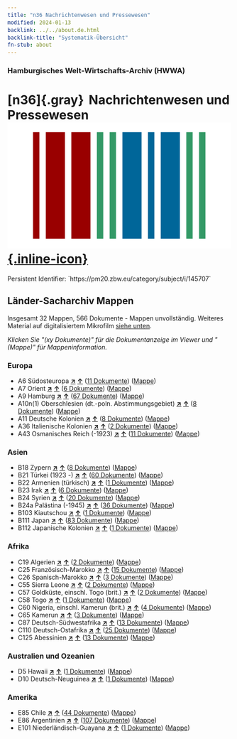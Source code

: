 ```yaml
---
title: "n36 Nachrichtenwesen und Pressewesen"
modified: 2024-01-13
backlink: ../../about.de.html
backlink-title: "Systematik-Übersicht"
fn-stub: about
---
```


### Hamburgisches Welt-Wirtschafts-Archiv (HWWA)

# [n36]{.gray}&#8201; Nachrichtenwesen und Pressewesen &#160; [![Wikidata](/images/Wikidata-logo.svg "Wikidata"){.inline-icon}](http://www.wikidata.org/entity/Q99428088)

<div class="hint">Persistent Identifier: `https://pm20.zbw.eu/category/subject/i/145707`</div>







## Länder-Sacharchiv Mappen






Insgesamt 32 Mappen, 566 Dokumente - Mappen unvollständig. Weiteres Material auf digitalisiertem Mikrofilm [siehe unten](#filmsections).

_Klicken Sie "(xy Dokumente)" für die Dokumentanzeige im Viewer und "(Mappe)" für Mappeninformation._




### Europa

- A6 Südosteuropa [**&nearr;**](../../../geo/i/140900/about.de.html "Südosteuropa (alle Mappen)") [**&uarr;**](../../../geo/about.de.html#A6 "Ländersystematik") (<a href="https://pm20.zbw.eu/iiifview/folder/sh/140900,145707" title="über: Südosteuropa : Nachrichtenwesen und Pressewesen" target="_blank">11 Dokumente</a>) ([Mappe](../../../../folder/sh/1409xx/140900/1457xx/145707/about.de.html))
- A7 Orient [**&nearr;**](../../../geo/i/140902/about.de.html "Orient (alle Mappen)") [**&uarr;**](../../../geo/about.de.html#A7 "Ländersystematik") (<a href="https://pm20.zbw.eu/iiifview/folder/sh/140902,145707" title="über: Orient : Nachrichtenwesen und Pressewesen" target="_blank">6 Dokumente</a>) ([Mappe](../../../../folder/sh/1409xx/140902/1457xx/145707/about.de.html))
- A9 Hamburg [**&nearr;**](../../../geo/i/140905/about.de.html "Hamburg (alle Mappen)") [**&uarr;**](../../../geo/about.de.html#A9 "Ländersystematik") (<a href="https://pm20.zbw.eu/iiifview/folder/sh/140905,145707" title="über: Hamburg : Nachrichtenwesen und Pressewesen" target="_blank">67 Dokumente</a>) ([Mappe](../../../../folder/sh/1409xx/140905/1457xx/145707/about.de.html))
- A10n(1) Oberschlesien (dt.-poln. Abstimmungsgebiet) [**&nearr;**](../../../geo/i/140948/about.de.html "Oberschlesien (dt.-poln. Abstimmungsgebiet) (alle Mappen)") [**&uarr;**](../../../geo/about.de.html#A10n(1) "Ländersystematik") (<a href="https://pm20.zbw.eu/iiifview/folder/sh/140948,145707" title="über: Oberschlesien (dt.-poln. Abstimmungsgebiet) : Nachrichtenwesen und Pressewesen" target="_blank">8 Dokumente</a>) ([Mappe](../../../../folder/sh/1409xx/140948/1457xx/145707/about.de.html))
- A11 Deutsche Kolonien [**&nearr;**](../../../geo/i/140960/about.de.html "Deutsche Kolonien (alle Mappen)") [**&uarr;**](../../../geo/about.de.html#A11 "Ländersystematik") (<a href="https://pm20.zbw.eu/iiifview/folder/sh/140960,145707" title="über: Deutsche Kolonien : Nachrichtenwesen und Pressewesen" target="_blank">8 Dokumente</a>) ([Mappe](../../../../folder/sh/1409xx/140960/1457xx/145707/about.de.html))
- A36 Italienische Kolonien [**&nearr;**](../../../geo/i/141012/about.de.html "Italienische Kolonien (alle Mappen)") [**&uarr;**](../../../geo/about.de.html#A36 "Ländersystematik") (<a href="https://pm20.zbw.eu/iiifview/folder/sh/141012,145707" title="über: Italienische Kolonien : Nachrichtenwesen und Pressewesen" target="_blank">2 Dokumente</a>) ([Mappe](../../../../folder/sh/1410xx/141012/1457xx/145707/about.de.html))
- A43 Osmanisches Reich (-1923) [**&nearr;**](../../../geo/i/141034/about.de.html "Osmanisches Reich (-1923) (alle Mappen)") [**&uarr;**](../../../geo/about.de.html#A43 "Ländersystematik") (<a href="https://pm20.zbw.eu/iiifview/folder/sh/141034,145707" title="über: Osmanisches Reich (-1923) : Nachrichtenwesen und Pressewesen" target="_blank">11 Dokumente</a>) ([Mappe](../../../../folder/sh/1410xx/141034/1457xx/145707/about.de.html))

### Asien

- B18 Zypern [**&nearr;**](../../../geo/i/141079/about.de.html "Zypern (alle Mappen)") [**&uarr;**](../../../geo/about.de.html#B18 "Ländersystematik") (<a href="https://pm20.zbw.eu/iiifview/folder/sh/141079,145707" title="über: Zypern : Nachrichtenwesen und Pressewesen" target="_blank">8 Dokumente</a>) ([Mappe](../../../../folder/sh/1410xx/141079/1457xx/145707/about.de.html))
- B21 Türkei (1923 -) [**&nearr;**](../../../geo/i/141111/about.de.html "Türkei (1923 -) (alle Mappen)") [**&uarr;**](../../../geo/about.de.html#B21 "Ländersystematik") (<a href="https://pm20.zbw.eu/iiifview/folder/sh/141111,145707" title="über: Türkei (1923 -) : Nachrichtenwesen und Pressewesen" target="_blank">60 Dokumente</a>) ([Mappe](../../../../folder/sh/1411xx/141111/1457xx/145707/about.de.html))
- B22 Armenien (türkisch) [**&nearr;**](../../../geo/i/141112/about.de.html "Armenien (türkisch) (alle Mappen)") [**&uarr;**](../../../geo/about.de.html#B22 "Ländersystematik") (<a href="https://pm20.zbw.eu/iiifview/folder/sh/141112,145707" title="über: Armenien (türkisch) : Nachrichtenwesen und Pressewesen" target="_blank">1 Dokumente</a>) ([Mappe](../../../../folder/sh/1411xx/141112/1457xx/145707/about.de.html))
- B23 Irak [**&nearr;**](../../../geo/i/141113/about.de.html "Irak (alle Mappen)") [**&uarr;**](../../../geo/about.de.html#B23 "Ländersystematik") (<a href="https://pm20.zbw.eu/iiifview/folder/sh/141113,145707" title="über: Irak : Nachrichtenwesen und Pressewesen" target="_blank">6 Dokumente</a>) ([Mappe](../../../../folder/sh/1411xx/141113/1457xx/145707/about.de.html))
- B24 Syrien [**&nearr;**](../../../geo/i/141114/about.de.html "Syrien (alle Mappen)") [**&uarr;**](../../../geo/about.de.html#B24 "Ländersystematik") (<a href="https://pm20.zbw.eu/iiifview/folder/sh/141114,145707" title="über: Syrien : Nachrichtenwesen und Pressewesen" target="_blank">20 Dokumente</a>) ([Mappe](../../../../folder/sh/1411xx/141114/1457xx/145707/about.de.html))
- B24a Palästina (-1945) [**&nearr;**](../../../geo/i/141115/about.de.html "Palästina (-1945) (alle Mappen)") [**&uarr;**](../../../geo/about.de.html#B24a "Ländersystematik") (<a href="https://pm20.zbw.eu/iiifview/folder/sh/141115,145707" title="über: Palästina (-1945) : Nachrichtenwesen und Pressewesen" target="_blank">36 Dokumente</a>) ([Mappe](../../../../folder/sh/1411xx/141115/1457xx/145707/about.de.html))
- B103 Kiautschou [**&nearr;**](../../../geo/i/126163/about.de.html "Kiautschou (alle Mappen)") [**&uarr;**](../../../geo/about.de.html#B103 "Ländersystematik") (<a href="https://pm20.zbw.eu/iiifview/folder/sh/126163,145707" title="über: Kiautschou : Nachrichtenwesen und Pressewesen" target="_blank">1 Dokumente</a>) ([Mappe](../../../../folder/sh/1261xx/126163/1457xx/145707/about.de.html))
- B111 Japan [**&nearr;**](../../../geo/i/141272/about.de.html "Japan (alle Mappen)") [**&uarr;**](../../../geo/about.de.html#B111 "Ländersystematik") (<a href="https://pm20.zbw.eu/iiifview/folder/sh/141272,145707" title="über: Japan : Nachrichtenwesen und Pressewesen" target="_blank">83 Dokumente</a>) ([Mappe](../../../../folder/sh/1412xx/141272/1457xx/145707/about.de.html))
- B112 Japanische Kolonien [**&nearr;**](../../../geo/i/141273/about.de.html "Japanische Kolonien (alle Mappen)") [**&uarr;**](../../../geo/about.de.html#B112 "Ländersystematik") (<a href="https://pm20.zbw.eu/iiifview/folder/sh/141273,145707" title="über: Japanische Kolonien : Nachrichtenwesen und Pressewesen" target="_blank">1 Dokumente</a>) ([Mappe](../../../../folder/sh/1412xx/141273/1457xx/145707/about.de.html))

### Afrika

- C19 Algerien [**&nearr;**](../../../geo/i/141354/about.de.html "Algerien (alle Mappen)") [**&uarr;**](../../../geo/about.de.html#C19 "Ländersystematik") (<a href="https://pm20.zbw.eu/iiifview/folder/sh/141354,145707" title="über: Algerien : Nachrichtenwesen und Pressewesen" target="_blank">2 Dokumente</a>) ([Mappe](../../../../folder/sh/1413xx/141354/1457xx/145707/about.de.html))
- C25 Französisch-Marokko [**&nearr;**](../../../geo/i/141358/about.de.html "Französisch-Marokko (alle Mappen)") [**&uarr;**](../../../geo/about.de.html#C25 "Ländersystematik") (<a href="https://pm20.zbw.eu/iiifview/folder/sh/141358,145707" title="über: Französisch-Marokko : Nachrichtenwesen und Pressewesen" target="_blank">15 Dokumente</a>) ([Mappe](../../../../folder/sh/1413xx/141358/1457xx/145707/about.de.html))
- C26 Spanisch-Marokko [**&nearr;**](../../../geo/i/141359/about.de.html "Spanisch-Marokko (alle Mappen)") [**&uarr;**](../../../geo/about.de.html#C26 "Ländersystematik") (<a href="https://pm20.zbw.eu/iiifview/folder/sh/141359,145707" title="über: Spanisch-Marokko : Nachrichtenwesen und Pressewesen" target="_blank">3 Dokumente</a>) ([Mappe](../../../../folder/sh/1413xx/141359/1457xx/145707/about.de.html))
- C55 Sierra Leone [**&nearr;**](../../../geo/i/141404/about.de.html "Sierra Leone (alle Mappen)") [**&uarr;**](../../../geo/about.de.html#C55 "Ländersystematik") (<a href="https://pm20.zbw.eu/iiifview/folder/sh/141404,145707" title="über: Sierra Leone : Nachrichtenwesen und Pressewesen" target="_blank">2 Dokumente</a>) ([Mappe](../../../../folder/sh/1414xx/141404/1457xx/145707/about.de.html))
- C57 Goldküste, einschl. Togo (brit.) [**&nearr;**](../../../geo/i/141406/about.de.html "Goldküste, einschl. Togo (brit.) (alle Mappen)") [**&uarr;**](../../../geo/about.de.html#C57 "Ländersystematik") (<a href="https://pm20.zbw.eu/iiifview/folder/sh/141406,145707" title="über: Goldküste, einschl. Togo (brit.) : Nachrichtenwesen und Pressewesen" target="_blank">2 Dokumente</a>) ([Mappe](../../../../folder/sh/1414xx/141406/1457xx/145707/about.de.html))
- C58 Togo [**&nearr;**](../../../geo/i/141408/about.de.html "Togo (alle Mappen)") [**&uarr;**](../../../geo/about.de.html#C58 "Ländersystematik") (<a href="https://pm20.zbw.eu/iiifview/folder/sh/141408,145707" title="über: Togo : Nachrichtenwesen und Pressewesen" target="_blank">1 Dokumente</a>) ([Mappe](../../../../folder/sh/1414xx/141408/1457xx/145707/about.de.html))
- C60 Nigeria, einschl. Kamerun (brit.) [**&nearr;**](../../../geo/i/141409/about.de.html "Nigeria, einschl. Kamerun (brit.) (alle Mappen)") [**&uarr;**](../../../geo/about.de.html#C60 "Ländersystematik") (<a href="https://pm20.zbw.eu/iiifview/folder/sh/141409,145707" title="über: Nigeria, einschl. Kamerun (brit.) : Nachrichtenwesen und Pressewesen" target="_blank">4 Dokumente</a>) ([Mappe](../../../../folder/sh/1414xx/141409/1457xx/145707/about.de.html))
- C65 Kamerun [**&nearr;**](../../../geo/i/141410/about.de.html "Kamerun (alle Mappen)") [**&uarr;**](../../../geo/about.de.html#C65 "Ländersystematik") (<a href="https://pm20.zbw.eu/iiifview/folder/sh/141410,145707" title="über: Kamerun : Nachrichtenwesen und Pressewesen" target="_blank">3 Dokumente</a>) ([Mappe](../../../../folder/sh/1414xx/141410/1457xx/145707/about.de.html))
- C87 Deutsch-Südwestafrika [**&nearr;**](../../../geo/i/141450/about.de.html "Deutsch-Südwestafrika (alle Mappen)") [**&uarr;**](../../../geo/about.de.html#C87 "Ländersystematik") (<a href="https://pm20.zbw.eu/iiifview/folder/sh/141450,145707" title="über: Deutsch-Südwestafrika : Nachrichtenwesen und Pressewesen" target="_blank">13 Dokumente</a>) ([Mappe](../../../../folder/sh/1414xx/141450/1457xx/145707/about.de.html))
- C110 Deutsch-Ostafrika [**&nearr;**](../../../geo/i/141471/about.de.html "Deutsch-Ostafrika (alle Mappen)") [**&uarr;**](../../../geo/about.de.html#C110 "Ländersystematik") (<a href="https://pm20.zbw.eu/iiifview/folder/sh/141471,145707" title="über: Deutsch-Ostafrika : Nachrichtenwesen und Pressewesen" target="_blank">25 Dokumente</a>) ([Mappe](../../../../folder/sh/1414xx/141471/1457xx/145707/about.de.html))
- C125 Abessinien [**&nearr;**](../../../geo/i/141482/about.de.html "Abessinien (alle Mappen)") [**&uarr;**](../../../geo/about.de.html#C125 "Ländersystematik") (<a href="https://pm20.zbw.eu/iiifview/folder/sh/141482,145707" title="über: Abessinien : Nachrichtenwesen und Pressewesen" target="_blank">13 Dokumente</a>) ([Mappe](../../../../folder/sh/1414xx/141482/1457xx/145707/about.de.html))

### Australien und Ozeanien

- D5 Hawaii [**&nearr;**](../../../geo/i/141595/about.de.html "Hawaii (alle Mappen)") [**&uarr;**](../../../geo/about.de.html#D5 "Ländersystematik") (<a href="https://pm20.zbw.eu/iiifview/folder/sh/141595,145707" title="über: Hawaii : Nachrichtenwesen und Pressewesen" target="_blank">1 Dokumente</a>) ([Mappe](../../../../folder/sh/1415xx/141595/1457xx/145707/about.de.html))
- D10 Deutsch-Neuguinea [**&nearr;**](../../../geo/i/141601/about.de.html "Deutsch-Neuguinea (alle Mappen)") [**&uarr;**](../../../geo/about.de.html#D10 "Ländersystematik") (<a href="https://pm20.zbw.eu/iiifview/folder/sh/141601,145707" title="über: Deutsch-Neuguinea : Nachrichtenwesen und Pressewesen" target="_blank">1 Dokumente</a>) ([Mappe](../../../../folder/sh/1416xx/141601/1457xx/145707/about.de.html))

### Amerika

- E85 Chile [**&nearr;**](../../../geo/i/141691/about.de.html "Chile (alle Mappen)") [**&uarr;**](../../../geo/about.de.html#E85 "Ländersystematik") (<a href="https://pm20.zbw.eu/iiifview/folder/sh/141691,145707" title="über: Chile : Nachrichtenwesen und Pressewesen" target="_blank">44 Dokumente</a>) ([Mappe](../../../../folder/sh/1416xx/141691/1457xx/145707/about.de.html))
- E86 Argentinien [**&nearr;**](../../../geo/i/141692/about.de.html "Argentinien (alle Mappen)") [**&uarr;**](../../../geo/about.de.html#E86 "Ländersystematik") (<a href="https://pm20.zbw.eu/iiifview/folder/sh/141692,145707" title="über: Argentinien : Nachrichtenwesen und Pressewesen" target="_blank">107 Dokumente</a>) ([Mappe](../../../../folder/sh/1416xx/141692/1457xx/145707/about.de.html))
- E101 Niederländisch-Guayana [**&nearr;**](../../../geo/i/141699/about.de.html "Niederländisch-Guayana (alle Mappen)") [**&uarr;**](../../../geo/about.de.html#E101 "Ländersystematik") (<a href="https://pm20.zbw.eu/iiifview/folder/sh/141699,145707" title="über: Niederländisch-Guayana : Nachrichtenwesen und Pressewesen" target="_blank">1 Dokumente</a>) ([Mappe](../../../../folder/sh/1416xx/141699/1457xx/145707/about.de.html))



<a id="filmsections" />













